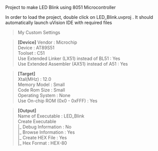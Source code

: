 Project to make LED Blink using 8051 Microcontroller

In order to load the project, double click on LED_Blink.uvproj . It should automatically launch uVision IDE with required files


>My Custom Settings  

>**[Device]**
>  Vendor  : Microchip  
>  Device  : AT89S51  
>  Toolset : C51  
>  Use Extended Linker (LX51) instead of BL51   : Yes  
>  Use Extended Assembler (AX51) instead of A51 : Yes  
  
>**[Target]**  
>  Xtal(MHz) : 12.0  
>  Memory Model  : Small  
>  Code Rom Size : Small  
>  Operating System : None  
>  Use On-chip ROM (0x0 - 0xFFF) : Yes  
  
>**[Output]**  
>  Name of Executable : LED_Blink  
>  Create Executable  
>    |_ Debug Information : No  
>    |_ Browse Information : Yes  
>    |_ Create HEX File : Yes  
>         |_ Hex Format : HEX-80   
  
